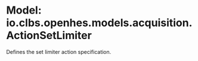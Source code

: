 # Model: io.clbs.openhes.models.acquisition.ActionSetLimiter

Defines the set limiter action specification.

